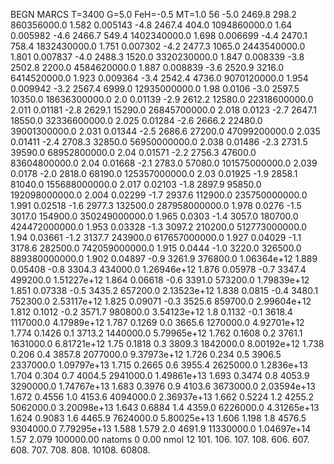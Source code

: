 BEGN
MARCS T=3400 G=5.0 FeH=-0.5 MT=1.0
                  56
-5.0 2469.8 298.2 860356000.0 1.582 0.005143 
-4.8 2467.4 404.0 1094860000.0 1.64 0.005982 
-4.6 2466.7 549.4 1402340000.0 1.698 0.006699 
-4.4 2470.1 758.4 1832430000.0 1.751 0.007302 
-4.2 2477.3 1065.0 2443540000.0 1.801 0.007837 
-4.0 2488.3 1520.0 3320230000.0 1.847 0.008339 
-3.8 2502.8 2200.0 4584620000.0 1.887 0.008839 
-3.6 2520.9 3216.0 6414520000.0 1.923 0.009364 
-3.4 2542.4 4736.0 9070120000.0 1.954 0.009942 
-3.2 2567.4 6999.0 12935000000.0 1.98 0.0106 
-3.0 2597.5 10350.0 18636300000.0 2.0 0.01139 
-2.9 2612.2 12580.0 22318600000.0 2.011 0.01181 
-2.8 2629.1 15290.0 26845700000.0 2.018 0.0123 
-2.7 2647.1 18550.0 32336600000.0 2.025 0.01284 
-2.6 2666.2 22480.0 39001300000.0 2.031 0.01344 
-2.5 2686.6 27200.0 47099200000.0 2.035 0.01411 
-2.4 2708.3 32850.0 56950000000.0 2.038 0.01486 
-2.3 2731.5 39590.0 68952800000.0 2.04 0.01571 
-2.2 2756.3 47600.0 83604800000.0 2.04 0.01668 
-2.1 2783.0 57080.0 101575000000.0 2.039 0.0178 
-2.0 2818.0 68190.0 125357000000.0 2.03 0.01925 
-1.9 2858.1 81040.0 155688000000.0 2.017 0.02103 
-1.8 2897.9 95850.0 192098000000.0 2.004 0.02299 
-1.7 2937.6 112900.0 235750000000.0 1.991 0.02518 
-1.6 2977.3 132500.0 287958000000.0 1.978 0.0276 
-1.5 3017.0 154900.0 350249000000.0 1.965 0.0303 
-1.4 3057.0 180700.0 424472000000.0 1.953 0.03328 
-1.3 3097.2 210200.0 512773000000.0 1.94 0.03661 
-1.2 3137.7 243900.0 617657000000.0 1.927 0.04029 
-1.1 3178.6 282500.0 742059000000.0 1.915 0.0444 
-1.0 3220.0 326500.0 889380000000.0 1.902 0.04897 
-0.9 3261.9 376800.0 1.06364e+12 1.889 0.05408 
-0.8 3304.3 434000.0 1.26946e+12 1.876 0.05978 
-0.7 3347.4 499200.0 1.51227e+12 1.864 0.06618 
-0.6 3391.0 573200.0 1.79839e+12 1.851 0.07338 
-0.5 3435.2 657200.0 2.13523e+12 1.838 0.0815 
-0.4 3480.1 752300.0 2.53117e+12 1.825 0.09071 
-0.3 3525.6 859700.0 2.99604e+12 1.812 0.1012 
-0.2 3571.7 980800.0 3.54123e+12 1.8 0.1132 
-0.1 3618.4 1117000.0 4.17989e+12 1.787 0.1269 
0.0 3665.6 1270000.0 4.92701e+12 1.774 0.1426 
0.1 3713.2 1440000.0 5.79965e+12 1.762 0.1608 
0.2 3761.1 1631000.0 6.81721e+12 1.75 0.1818 
0.3 3809.3 1842000.0 8.00192e+12 1.738 0.206 
0.4 3857.8 2077000.0 9.37973e+12 1.726 0.234 
0.5 3906.5 2337000.0 1.09797e+13 1.715 0.2665 
0.6 3955.4 2625000.0 1.2836e+13 1.704 0.304 
0.7 4004.5 2941000.0 1.49861e+13 1.693 0.3474 
0.8 4053.9 3290000.0 1.74767e+13 1.683 0.3976 
0.9 4103.6 3673000.0 2.03594e+13 1.672 0.4556 
1.0 4153.6 4094000.0 2.36937e+13 1.662 0.5224 
1.2 4255.2 5062000.0 3.20098e+13 1.643 0.6884 
1.4 4359.0 6226000.0 4.31265e+13 1.624 0.9083 
1.6 4465.9 7624000.0 5.80025e+13 1.606 1.198 
1.8 4576.5 9304000.0 7.79295e+13 1.588 1.579 
2.0 4691.9 11330000.0 1.04697e+14 1.57 2.079 
100000.00
natoms              0      0.00
nmol          12
          101.         106.       107.      108.         606.        607.        608.
          707.         708.       808.    10108.       60808.
